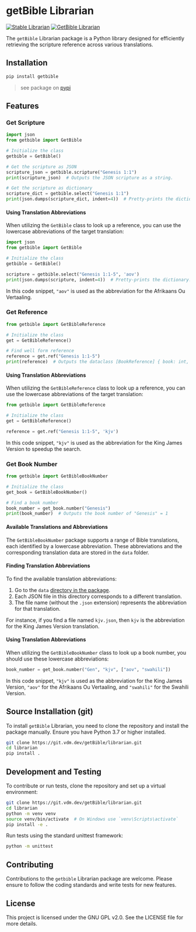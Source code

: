 # getBible Librarian

[![Stable Librarian](https://github.com/getbible/librarian/actions/workflows/stable-librarian.yml/badge.svg)](https://github.com/getbible/librarian/actions/workflows/stable-librarian.yml)
[![GetBible Librarian](https://img.shields.io/pypi/v/getbible?style=flat-square)](https://pypi.org/project/getbible/)

The `getBible` Librarian package is a Python library designed for efficiently retrieving the scripture reference across various translations.

## Installation

```bash
pip install getbible
```
> see package on [pypi](https://pypi.org/project/getbible)

## Features

### Get Scripture

```python
import json
from getbible import GetBible

# Initialize the class
getbible = GetBible()

# Get the scripture as JSON
scripture_json = getbible.scripture("Genesis 1:1")
print(scripture_json)  # Outputs the JSON scripture as a string.

# Get the scripture as dictionary
scripture_dict = getbible.select("Genesis 1:1")
print(json.dumps(scripture_dict, indent=4))  # Pretty-prints the dictionary.
```

#### Using Translation Abbreviations

When utilizing the `GetBible` class to look up a reference, you can use the lowercase abbreviations of the target translation:

```python
import json
from getbible import GetBible

# Initialize the class
getbible = GetBible()

scripture = getbible.select("Genesis 1:1-5", 'aov')
print(json.dumps(scripture, indent=4))  # Pretty-prints the dictionary.
```

In this code snippet, `"aov"` is used as the abbreviation for the Afrikaans Ou Vertaaling.

### Get Reference

```python
from getbible import GetBibleReference

# Initialize the class
get = GetBibleReference()

# Find well form reference
reference = get.ref("Genesis 1:1-5")
print(reference)  # Outputs the dataclass [BookReference] { book: int, chapter: int, verses: list }
```

#### Using Translation Abbreviations

When utilizing the `GetBibleReference` class to look up a reference, you can use the lowercase abbreviations of the target translation:

```python
from getbible import GetBibleReference

# Initialize the class
get = GetBibleReference()

reference = get.ref("Genesis 1:1-5", 'kjv')
```

In this code snippet, `"kjv"` is used as the abbreviation for the King James Version to speedup the search.

### Get Book Number

```python
from getbible import GetBibleBookNumber

# Initialize the class
get_book = GetBibleBookNumber()

# Find a book number
book_number = get_book.number("Genesis")
print(book_number)  # Outputs the book number of "Genesis" = 1
```

#### Available Translations and Abbreviations

The `GetBibleBookNumber` package supports a range of Bible translations, each identified by a lowercase abbreviation. These abbreviations and the corresponding translation data are stored in the `data` folder.

#### Finding Translation Abbreviations

To find the available translation abbreviations:

1. Go to the `data` [directory in the package](https://git.vdm.dev/getBible/librarian/src/branch/master/src/getbible/data).
2. Each JSON file in this directory corresponds to a different translation.
3. The file name (without the `.json` extension) represents the abbreviation for that translation.

For instance, if you find a file named `kjv.json`, then `kjv` is the abbreviation for the King James Version translation.

#### Using Translation Abbreviations

When utilizing the `GetBibleBookNumber` class to look up a book number, you should use these lowercase abbreviations:

```python
book_number = get_book.number("Gen", "kjv", ["aov", "swahili"])
```

In this code snippet, `"kjv"` is used as the abbreviation for the King James Version, `"aov"` for the Afrikaans Ou Vertaaling, and `"swahili"` for the Swahili Version.

## Source Installation (git)

To install `getBible` Librarian, you need to clone the repository and install the package manually. Ensure you have Python 3.7 or higher installed.

```bash
git clone https://git.vdm.dev/getBible/librarian.git
cd librarian
pip install .
```

## Development and Testing

To contribute or run tests, clone the repository and set up a virtual environment:

```bash
git clone https://git.vdm.dev/getBible/librarian.git
cd librarian
python -m venv venv
source venv/bin/activate  # On Windows use `venv\Scripts\activate`
pip install -e .
```

Run tests using the standard unittest framework:

```bash
python -m unittest
```

## Contributing

Contributions to the `getbible` Librarian package are welcome. Please ensure to follow the coding standards and write tests for new features.

## License

This project is licensed under the GNU GPL v2.0. See the LICENSE file for more details.

